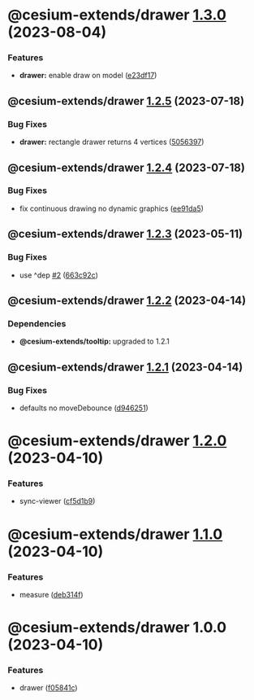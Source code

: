 # @cesium-extends/drawer [1.3.0](https://github.com/hongfaqiu/cesium-extends/compare/@cesium-extends/drawer@1.2.5...@cesium-extends/drawer@1.3.0) (2023-08-04)


### Features

* **drawer:** enable draw on model ([e23df17](https://github.com/hongfaqiu/cesium-extends/commit/e23df176b92d20589d55b30b2da7afb2ca9a1956))

## @cesium-extends/drawer [1.2.5](https://github.com/hongfaqiu/cesium-extends/compare/@cesium-extends/drawer@1.2.4...@cesium-extends/drawer@1.2.5) (2023-07-18)


### Bug Fixes

* **drawer:** rectangle drawer returns 4 vertices ([5056397](https://github.com/hongfaqiu/cesium-extends/commit/505639736d67b9d0cb4fc38f13723d3cb3a49bc1))

## @cesium-extends/drawer [1.2.4](https://github.com/hongfaqiu/cesium-extends/compare/@cesium-extends/drawer@1.2.3...@cesium-extends/drawer@1.2.4) (2023-07-18)


### Bug Fixes

* fix continuous drawing no dynamic graphics ([ee91da5](https://github.com/hongfaqiu/cesium-extends/commit/ee91da5defde4776770cb9c3b37b9f2b337b003a))

## @cesium-extends/drawer [1.2.3](https://github.com/hongfaqiu/cesium-extends/compare/@cesium-extends/drawer@1.2.2...@cesium-extends/drawer@1.2.3) (2023-05-11)


### Bug Fixes

* use ^dep [#2](https://github.com/hongfaqiu/cesium-extends/issues/2) ([663c92c](https://github.com/hongfaqiu/cesium-extends/commit/663c92c0718c12174f45305a3b18d9fadcaf4ba2))

## @cesium-extends/drawer [1.2.2](https://github.com/hongfaqiu/cesium-extends/compare/@cesium-extends/drawer@1.2.1...@cesium-extends/drawer@1.2.2) (2023-04-14)





### Dependencies

* **@cesium-extends/tooltip:** upgraded to 1.2.1

## @cesium-extends/drawer [1.2.1](https://github.com/hongfaqiu/cesium-extends/compare/@cesium-extends/drawer@1.2.0...@cesium-extends/drawer@1.2.1) (2023-04-14)


### Bug Fixes

* defaults no moveDebounce ([d946251](https://github.com/hongfaqiu/cesium-extends/commit/d9462510849764043585fdbbbf1b9c0b73de30c6))

# @cesium-extends/drawer [1.2.0](https://github.com/hongfaqiu/cesium-extends/compare/@cesium-extends/drawer@1.1.0...@cesium-extends/drawer@1.2.0) (2023-04-10)


### Features

* sync-viewer ([cf5d1b9](https://github.com/hongfaqiu/cesium-extends/commit/cf5d1b9609e0ae702563eb82ecb4bb84081da975))

# @cesium-extends/drawer [1.1.0](https://github.com/hongfaqiu/cesium-extends/compare/@cesium-extends/drawer@1.0.0...@cesium-extends/drawer@1.1.0) (2023-04-10)


### Features

* measure ([deb314f](https://github.com/hongfaqiu/cesium-extends/commit/deb314f29fbcb2425a502dc1cee00b856bf30d4d))

# @cesium-extends/drawer 1.0.0 (2023-04-10)


### Features

* drawer ([f05841c](https://github.com/hongfaqiu/cesium-extends/commit/f05841cccea51a13a0eb9d858fa28a4f175418ae))
